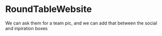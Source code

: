 # RoundTableWebsite
We can ask them for a team pic, and we can add that between the social and inpiration boxes

